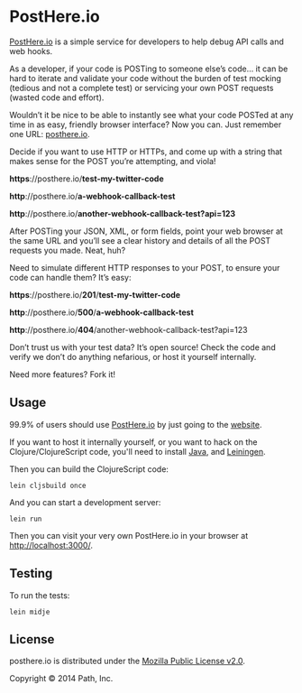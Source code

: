 # PostHere.io

[PostHere.io](http://posthere.io/) is a simple service for developers to help debug API calls and web hooks. 

As a developer, if your code is POSTing to someone else’s code… it can be hard to iterate and validate your code without the burden of test mocking (tedious and not a complete test) or servicing your own POST requests (wasted code and effort).

Wouldn’t it be nice to be able to instantly see what your code POSTed at any time in as easy, friendly browser interface? Now you can. Just remember one URL: [posthere.io](http://posthere.io/). 

Decide if you want to use HTTP or HTTPs, and come up with a string that makes sense for the POST you’re attempting, and viola! 

**https**://posthere.io/**test-my-twitter-code**

**http**://posthere.io/**a-webhook-callback-test**

**http**://posthere.io/**another-webhook-callback-test?api=123**

After POSTing your JSON, XML, or form fields, point your web browser at the same URL and you’ll see a clear history and details of all the POST requests you made. Neat, huh?

Need to simulate different HTTP responses to your POST, to ensure your code can handle them? It’s easy:

**https**://posthere.io/**201**/**test-my-twitter-code**

**http**://posthere.io/**500**/**a-webhook-callback-test**

**http**://posthere.io/**404**/another-webhook-callback-test?api=123

Don’t trust us with your test data? It’s open source! Check the code and verify we don’t do anything nefarious, or host it yourself internally.

Need more features? Fork it!

## Usage

99.9% of users should use [PostHere.io](http://posthere.io/) by just going to the [website](http://posthere.io/).

If you want to host it internally yourself, or you want to hack on the Clojure/ClojureScript code, you'll need to install [Java](http://www.oracle.com/technetwork/java/javase/downloads/index.html), and [Leiningen](http://leiningen.org/).

Then you can build the ClojureScript code:

```console
lein cljsbuild once
```

And you can start a development server:

```console
lein run 
```

Then you can visit your very own PostHere.io in your browser at [http://localhost:3000/](http://localhost:3000/).

## Testing

To run the tests:

```console
lein midje
```

## License

posthere.io is distributed under the [Mozilla Public License v2.0](http://www.mozilla.org/MPL/2.0/).

Copyright © 2014 Path, Inc.